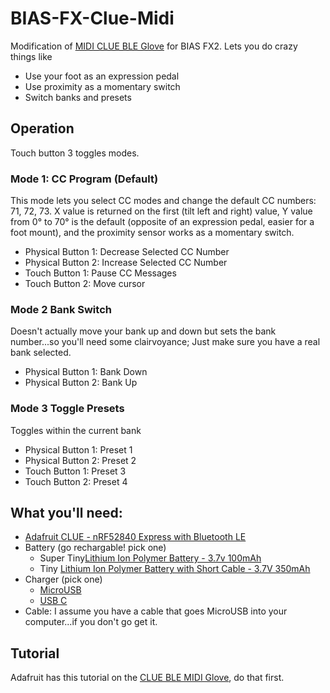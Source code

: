 # BIAS-FX-Clue-Midi
Modification of [MIDI CLUE BLE Glove](https://bit.ly/2PBzcX9) for BIAS
FX2.  Lets you do crazy things like
* Use your foot as an expression pedal
* Use proximity as a momentary switch
* Switch banks and presets

## Operation

Touch button 3 toggles modes. 

### Mode 1: CC Program (Default)
This mode lets you select CC modes and change the default CC numbers:
71, 72, 73.  X value is returned on the first (tilt left and right)
value, Y value from 0° to 70° is the default (opposite of an
expression pedal, easier for a foot mount), and the proximity sensor
works as a momentary switch.
 * Physical Button 1: Decrease Selected CC Number
 * Physical Button 2: Increase Selected CC Number
 * Touch Button 1: Pause CC Messages 
 * Touch Button 2: Move cursor

### Mode 2 Bank Switch
Doesn't actually move your bank up and down but sets the bank
number...so you'll need some clairvoyance; Just make sure you have a
real bank selected.
 * Physical Button 1: Bank Down
 * Physical Button 2: Bank Up

### Mode 3 Toggle Presets
Toggles within the current bank
 * Physical Button 1: Preset 1
 * Physical Button 2: Preset 2
 * Touch Button 1: Preset 3
 * Touch Button 2: Preset 4

## What you'll need:
 * [Adafruit CLUE - nRF52840 Express with Bluetooth
   LE](https://www.adafruit.com/product/4500)
 * Battery (go rechargable! pick one)
   * Super Tiny[Lithium Ion Polymer Battery - 3.7v
     100mAh](https://www.adafruit.com/product/1570)
   * Tiny [Lithium Ion Polymer Battery with Short Cable - 3.7V
     350mAh](https://www.adafruit.com/product/4237)
 * Charger (pick one)
   * [MicroUSB](https://www.adafruit.com/product/1904)
   * [USB C](https://www.adafruit.com/product/4410)
 * Cable: I assume you have a cable that goes MicroUSB into your
   computer...if you don't go get it.
 
 ## Tutorial 
 Adafruit has this tutorial on the [CLUE BLE MIDI Glove](https://learn.adafruit.com/clue-midi-glove), do that first.
